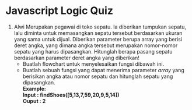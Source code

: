 # Javascript Logic Quiz

1. Alwi Merupakan pegawai di toko sepatu. Ia diberikan tumpukan sepatu, lalu diminta untuk memasangkan sepatu tersebut berdasarkan ukuran yang sama untuk dijual. Diberikan parameter berupa array yang berisi deret angka, yang dimana angka tersebut merupakan nomor-nomor sepatu yang harus dipasangkan. Hitunglah berapa pasang sepatu berdasarkan parameter deret angka yang diberikan!
    - Buatlah flowchart untuk menyelesaikan fungsi dibawah ini.
    - Buatlah sebuah fungsi yang dapat menerima parameter *array* yang berisikan angka atau nomor sepatu dan hitunglah sepatu yang dipasangkan.\
  **Example:**\
  **Input   : findShoes([5,13,7,59,20,9,5,14])**\
  **Ouput   : 2**
